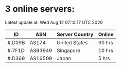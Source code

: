 # 3 online servers:

Latest update at: Wed Aug 12 07:10:17 UTC 2020

| ID | ASN | Server Country | Online |
| -- | --- | -------------- | ------ |
| #.D09B | AS174 | United States | 90 hrs |
| #.7F1D | AS63949 | Singapore | 10 hrs |
| #.D369 | AS16509 | Japan | 5 hrs |


